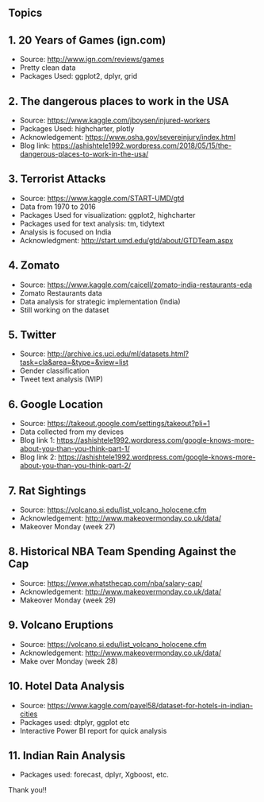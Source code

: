 ## Topics

## 1. 20 Years of Games (ign.com)
- Source: http://www.ign.com/reviews/games
- Pretty clean data
- Packages Used: ggplot2, dplyr, grid

## 2. The dangerous places to work in the USA
- Source: https://www.kaggle.com/jboysen/injured-workers
- Packages Used: highcharter, plotly
- Acknowledgement: https://www.osha.gov/severeinjury/index.html
- Blog link: https://ashishtele1992.wordpress.com/2018/05/15/the-dangerous-places-to-work-in-the-usa/

## 3. Terrorist Attacks
- Source: https://www.kaggle.com/START-UMD/gtd
- Data from 1970 to 2016
- Packages Used for visualization: ggplot2, highcharter
- Packages used for text analysis: tm, tidytext
- Analysis is focused on India
- Acknowledgment: http://start.umd.edu/gtd/about/GTDTeam.aspx

## 4. Zomato
- Source: https://www.kaggle.com/caicell/zomato-india-restaurants-eda
- Zomato Restaurants data
- Data analysis for strategic implementation (India)
- Still working on the dataset

## 5. Twitter
- Source: http://archive.ics.uci.edu/ml/datasets.html?task=cla&area=&type=&view=list
- Gender classification
- Tweet text analysis (WIP)

## 6. Google Location
- Source: https://takeout.google.com/settings/takeout?pli=1
- Data collected from my devices
- Blog link 1: https://ashishtele1992.wordpress.com/google-knows-more-about-you-than-you-think-part-1/
- Blog link 2: https://ashishtele1992.wordpress.com/google-knows-more-about-you-than-you-think-part-2/

## 7. Rat Sightings
- Source: https://volcano.si.edu/list_volcano_holocene.cfm
- Acknowledgement: http://www.makeovermonday.co.uk/data/
- Makeover Monday (week 27)

## 8. Historical NBA Team Spending Against the Cap
- Source: https://www.whatsthecap.com/nba/salary-cap/
- Acknowledgement: http://www.makeovermonday.co.uk/data/
- Makeover Monday (week 29)

## 9. Volcano Eruptions
- Source: https://volcano.si.edu/list_volcano_holocene.cfm
- Acknowledgement: http://www.makeovermonday.co.uk/data/
- Make over Monday (week 28)

## 10. Hotel Data Analysis
- Source: https://www.kaggle.com/payel58/dataset-for-hotels-in-indian-cities
- Packages used: dtplyr, ggplot etc
- Interactive Power BI report for quick analysis

## 11. Indian Rain Analysis
- Packages used: forecast, dplyr, Xgboost, etc.

Thank you!!
